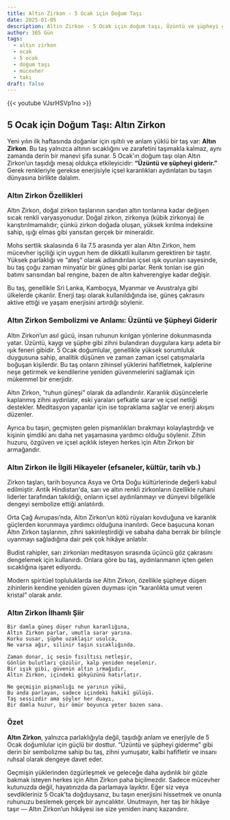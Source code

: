 ```yaml
---
title: Altın Zirkon - 5 Ocak için Doğum Taşı
date: 2025-01-05
description: Altın Zirkon - 5 Ocak için doğum taşı, Üzüntü ve şüpheyi giderir sembolü. Bu özel taşın derin anlamını öğrenin.
author: 365 Gün
tags:
  - altın zirkon
  - ocak
  - 5 ocak
  - doğum taşı
  - mücevher
  - takı
draft: false
---
```


{{< youtube VJsrHSVp1no >}}


## 5 Ocak için Doğum Taşı: Altın Zirkon

Yeni yılın ilk haftasında doğanlar için ışıltılı ve anlam yüklü bir taş var: **Altın Zirkon**. Bu taş yalnızca altının sıcaklığını ve zarafetini taşımakla kalmaz, aynı zamanda derin bir manevi şifa sunar. 5 Ocak'ın doğum taşı olan Altın Zirkon’un taşıdığı mesaj oldukça etkileyicidir: **“Üzüntü ve şüpheyi giderir.”** Gerek renkleriyle gerekse enerjisiyle içsel karanlıkları aydınlatan bu taşın dünyasına birlikte dalalım.

### Altın Zirkon Özellikleri

Altın Zirkon, doğal zirkon taşlarının sarıdan altın tonlarına kadar değişen sıcak renkli varyasyonudur. Doğal zirkon, zirkonya (kübik zirkonya) ile karıştırılmamalıdır; çünkü zirkon doğada oluşan, yüksek kırılma indeksine sahip, ışığı elmas gibi yansıtan gerçek bir mineraldir.

Mohs sertlik skalasında 6 ila 7.5 arasında yer alan Altın Zirkon, hem mücevher işçiliği için uygun hem de dikkatli kullanım gerektiren bir taştır. Yüksek parlaklığı ve “ateş” olarak adlandırılan içsel ışık oyunları sayesinde, bu taş çoğu zaman minyatür bir güneş gibi parlar. Renk tonları ise gün batımı sarısından bal rengine, bazen de altın kahverengiye kadar değişir.

Bu taş, genellikle Sri Lanka, Kamboçya, Myanmar ve Avustralya gibi ülkelerde çıkarılır. Enerji taşı olarak kullanıldığında ise, güneş çakrasını aktive ettiği ve yaşam enerjisini artırdığı söylenir.

### Altın Zirkon Sembolizmi ve Anlamı: Üzüntü ve Şüpheyi Giderir

Altın Zirkon’un asıl gücü, insan ruhunun kırılgan yönlerine dokunmasında yatar. Üzüntü, kaygı ve şüphe gibi zihni bulandıran duygulara karşı adeta bir ışık feneri gibidir. 5 Ocak doğumlular, genellikle yüksek sorumluluk duygusuna sahip, analitik düşünen ve zaman zaman içsel çatışmalarla boğuşan kişilerdir. Bu taş onların zihinsel yüklerini hafifletmek, kalplerine neşe getirmek ve kendilerine yeniden güvenmelerini sağlamak için mükemmel bir enerjidir.

Altın Zirkon, “ruhun güneşi” olarak da adlandırılır. Karanlık düşüncelerle kaplanmış zihni aydınlatır, eski yaraları şefkatle sarar ve içsel netliği destekler. Meditasyon yapanlar için ise topraklama sağlar ve enerji akışını düzenler.

Ayrıca bu taşın, geçmişten gelen pişmanlıkları bırakmayı kolaylaştırdığı ve kişinin şimdiki anı daha net yaşamasına yardımcı olduğu söylenir. Zihin huzuru, özgüven ve içsel açıklık isteyen herkes için Altın Zirkon bir armağandır.

### Altın Zirkon ile İlgili Hikayeler (efsaneler, kültür, tarih vb.)

Zirkon taşları, tarih boyunca Asya ve Orta Doğu kültürlerinde değerli kabul edilmiştir. Antik Hindistan'da, sarı ve altın renkli zirkonların özellikle ruhani liderler tarafından takıldığı, onların içsel aydınlanmayı ve dünyevi bilgelikle dengeyi sembolize ettiği anlatılırdı.

Orta Çağ Avrupası’nda, Altın Zirkon’un kötü rüyaları kovduğuna ve karanlık güçlerden korunmaya yardımcı olduğuna inanılırdı. Gece başucuna konan Altın Zirkon taşlarının, zihni sakinleştirdiği ve sabaha daha berrak bir bilinçle uyanmayı sağladığına dair pek çok hikâye anlatılır.

Budist rahipler, sarı zirkonları meditasyon sırasında üçüncü göz çakrasını dengelemek için kullanırdı. Onlara göre bu taş, aydınlanmanın içten gelen sıcaklığına işaret ediyordu.

Modern spiritüel topluluklarda ise Altın Zirkon, özellikle şüpheye düşen zihinlerin kendine yeniden güven duyması için “karanlıkta umut veren kristal” olarak anılır.

### Altın Zirkon İlhamlı Şiir

```
Bir damla güneş düşer ruhun karanlığına,  
Altın Zirkon parlar, umutla sarar yarına.  
Korku susar, şüphe uzaklaşır usulca,  
Ne varsa ağır, silinir taşın sıcaklığında.

Zaman donar, iç sesin fısıltısı netleşir,  
Gönlün bulutları çözülür, kalp yeniden neşelenir.  
Bir ışık gibi, güvenin altın ırmağıdır,  
Altın Zirkon, içindeki gökyüzünü hatırlatır.

Ne geçmişin pişmanlığı ne yarının yükü,  
Bu anda parlayan, sadece içindeki hakikî gülüşü.  
Taş sessizdir ama söyler her duayı,  
Bir damla huzur, bir ömür boyunca yeter bazen sana.  
```

### Özet

**Altın Zirkon**, yalnızca parlaklığıyla değil, taşıdığı anlam ve enerjiyle de 5 Ocak doğumlular için güçlü bir dosttur. “Üzüntü ve şüpheyi giderme” gibi derin bir sembolizme sahip bu taş, zihni yumuşatır, kalbi hafifletir ve insanı ruhsal olarak dengeye davet eder.

Geçmişin yüklerinden özgürleşmek ve geleceğe daha aydınlık bir gözle bakmak isteyen herkes için Altın Zirkon paha biçilmezdir. Sadece mücevher kutunuzda değil, hayatınızda da parlamaya layıktır. Eğer siz veya sevdikleriniz 5 Ocak’ta doğduysanız, bu taşın enerjisini hissetmek ve onunla ruhunuzu beslemek gerçek bir ayrıcalıktır. Unutmayın, her taş bir hikâye taşır — Altın Zirkon’un hikâyesi ise size yeniden inanç kazandırır.
